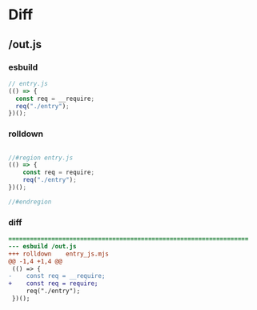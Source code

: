 # Diff
## /out.js
### esbuild
```js
// entry.js
(() => {
  const req = __require;
  req("./entry");
})();
```
### rolldown
```js

//#region entry.js
(() => {
	const req = require;
	req("./entry");
})();

//#endregion

```
### diff
```diff
===================================================================
--- esbuild	/out.js
+++ rolldown	entry_js.mjs
@@ -1,4 +1,4 @@
 (() => {
-    const req = __require;
+    const req = require;
     req("./entry");
 })();

```